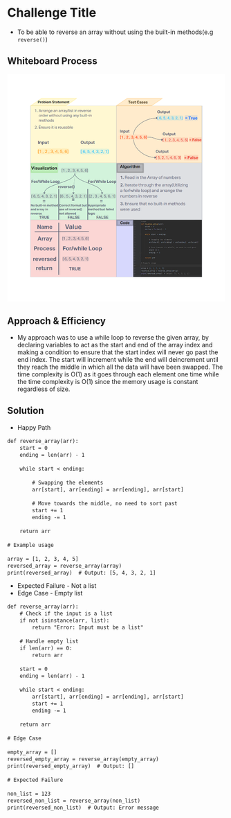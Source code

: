 # Challenge Title
<!-- Description of the challenge -->
- To be able to reverse an array without using the built-in methods(e.g `reverse()`)

## Whiteboard Process
<!-- Embedded whiteboard image -->
![WhiteBoard](./CodeChallenge01_Whiteboard.png)

## Approach & Efficiency
<!-- What approach did you take? Why? What is the Big O space/time for this approach? -->

- My approach was to use a while loop to reverse the given array, by declaring variables to act as the start and end of the array index and making a condition to ensure that the start index will never go past the end index. The start will increment while the end will deincrement until they reach the middle in which all the data will have been swapped. The time complexity is O(1) as it goes through each element one time while the time complexity is O(1) since the memory usage is constant regardless of size.

## Solution
<!-- Show how to run your code, and examples of it in action -->
- Happy Path
```
def reverse_array(arr):
    start = 0
    ending = len(arr) - 1

    while start < ending:

        # Swapping the elements
        arr[start], arr[ending] = arr[ending], arr[start]

        # Move towards the middle, no need to sort past
        start += 1
        ending -= 1

    return arr

# Example usage

array = [1, 2, 3, 4, 5]
reversed_array = reverse_array(array)
print(reversed_array)  # Output: [5, 4, 3, 2, 1]

```

- Expected Failure - Not a list
- Edge Case - Empty list

```
def reverse_array(arr):
    # Check if the input is a list
    if not isinstance(arr, list):
        return "Error: Input must be a list"

    # Handle empty list
    if len(arr) == 0:
        return arr

    start = 0
    ending = len(arr) - 1

    while start < ending:
        arr[start], arr[ending] = arr[ending], arr[start]
        start += 1
        ending -= 1

    return arr

# Edge Case

empty_array = []
reversed_empty_array = reverse_array(empty_array)
print(reversed_empty_array)  # Output: []

# Expected Failure

non_list = 123
reversed_non_list = reverse_array(non_list)
print(reversed_non_list)  # Output: Error message
```